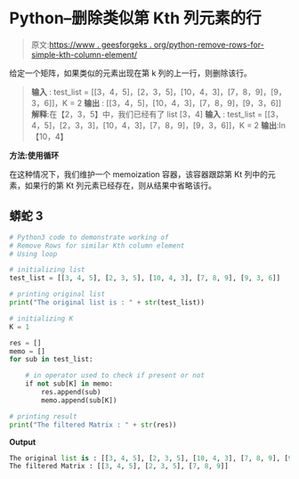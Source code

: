 # Python–删除类似第 Kth 列元素的行

> 原文:[https://www . geesforgeks . org/python-remove-rows-for-simple-kth-column-element/](https://www.geeksforgeeks.org/python-remove-rows-for-similar-kth-column-element/)

给定一个矩阵，如果类似的元素出现在第 k 列的上一行，则删除该行。

> **输入** : test_list = [[3，4，5]，[2，3，5]，[10，4，3]，[7，8，9]，[9，3，6]]，K = 2
> **输出** : [[3，4，5]，[10，4，3]，[7，8，9]，[9，3，6]]
> **解释**:在【2，3，5】中，我们已经有了 list [3，4]
> **输入** : test_list = [[3，4，5]，[2，3，3]，[10，4，3]，[7，8，9]，[9，3，6]]，K = 2
> **输出**:In【10，4】

**方法:使用循环**

在这种情况下，我们维护一个 memoization 容器，该容器跟踪第 Kt 列中的元素，如果行的第 Kt 列元素已经存在，则从结果中省略该行。

## 蟒蛇 3

```py
# Python3 code to demonstrate working of
# Remove Rows for similar Kth column element
# Using loop

# initializing list
test_list = [[3, 4, 5], [2, 3, 5], [10, 4, 3], [7, 8, 9], [9, 3, 6]]

# printing original list
print("The original list is : " + str(test_list))

# initializing K
K = 1

res = []
memo = []
for sub in test_list:

    # in operator used to check if present or not
    if not sub[K] in memo:
        res.append(sub)
        memo.append(sub[K])

# printing result
print("The filtered Matrix : " + str(res))
```

**Output**

```py
The original list is : [[3, 4, 5], [2, 3, 5], [10, 4, 3], [7, 8, 9], [9, 3, 6]]
The filtered Matrix : [[3, 4, 5], [2, 3, 5], [7, 8, 9]]
```